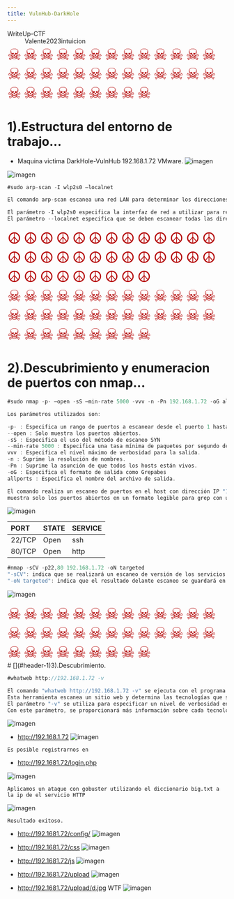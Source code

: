 ```yaml
---
title: VulnHub-DarkHole
---
```

<dt>WriteUp-CTF</dt>
<dd>Valente2023intuicion</dd>
<div style="font-size: 36px; letter-spacing: 5px; color: #B40404;">☠☠☠☠☠☠☠☠☠☠☠☠☠☠☠☠☠☠☠☠☠☠☠☠☠☠☠☠☠☠☠☠☠☠☠</div>

# [](#header-1)1).Estructura del entorno de trabajo... 
*  Maquina victima DarkHole-VulnHub 192.168.1.72 VMware.
![imagen](/images/DarkHole/1.png)

![imagen](/images/DarkHole/2.png)

```js
#sudo arp-scan -I wlp2s0 ‒localnet

El comando arp-scan escanea una red LAN para determinar los direcciones IP y direcciones MAC que están en uso. 

El parámetro -I wlp2s0 especifica la interfaz de red a utilizar para realizar el escaneo.
El parámetro --localnet especifica que se deben escanear todas las direcciones IP en la subred local.
```
<div style="font-size: 36px; letter-spacing: 5px; color: #B40404;">☮☮☮☮☮☮☮☮☮☮☮☮☮☮☮☮☮☮☮☮☮☮☮☮☮☮☮☮☮☮☮☮☮☮☮</div>

<div style="font-size: 36px; letter-spacing: 5px; color: #B40404;">☠☠☠☠☠☠☠☠☠☠☠☠☠☠☠☠☠☠☠☠☠☠☠☠☠☠☠☠☠☠☠☠☠☠☠</div>

# [](#header-1)2).Descubrimiento y enumeracion de puertos con nmap... 

```js
#sudo nmap -p- ‒open -sS ‒min-rate 5000 -vvv -n -Pn 192.168.1.72 -oG allports

Los parámetros utilizados son:

-p- : Especifica un rango de puertos a escanear desde el puerto 1 hasta el 65535.
--open : Solo muestra los puertos abiertos. 
-sS : Especifica el uso del método de escaneo SYN
--min-rate 5000 : Especifica una tasa mínima de paquetes por segundo de 5000.
vvv : Especifica el nivel máximo de verbosidad para la salida.
-n : Suprime la resolución de nombres.
-Pn : Suprime la asunción de que todos los hosts están vivos.
-oG : Especifica el formato de salida como Grepabes
allports : Especifica el nombre del archivo de salida.   

El comando realiza un escaneo de puertos en el host con dirección IP "192.168.1.72" y 
muestra solo los puertos abiertos en un formato legible para grep con un nivel máximo de verbosidad.
```

![imagen](/images/DarkHole/4.png)

| PORT         | STATE             |SERVICE|
|:-------------|:------------------|:------|
| 22/TCP       | Open              | ssh   |
| 80/TCP       | Open              | http  |

```js
#nmap -sCV -p22,80 192.168.1.72 -oN targeted
"-sCV": indica que se realizará un escaneo de versión de los servicios en los puertos especificados.                                                                                                                                                                       "-p22,80": indica que solo se escanearán los puertos 22 y 80.                                                                                                                                                                                                                              "192.168.1.72": es la dirección IP del host que se escaneará.                                                                                                                                                                                                                                          
"-oN targeted": indica que el resultado delante escaneo se guardará en un archivo de texto plano llamado "targeted"
```
![imagen](/images/DarkHole/5.png)

<div style="font-size: 36px; letter-spacing: 5px; color: #B40404;">☠☠☠☠☠☠☠☠☠☠☠☠☠☠☠☠☠☠☠☠☠☠☠☠☠☠☠☠☠☠☠☠☠☠☠</div>
# [](#header-1)3).Descubrimiento.

```js
#whatweb http://192.168.1.72 -v

El comando "whatweb http://192.168.1.72 -v" se ejecuta con el programa WhatWeb, que es una herramienta de detección de tecnología de Internet.
Esta herramienta escanea un sitio web y determina las tecnologías que se utilizan en su construcción.                                                                                                                                                                          
El parámetro "-v" se utiliza para especificar un nivel de verbosidad en el resultado del escaneo.
Con este parámetro, se proporcionará más información sobre cada tecnología identificada en el sitio web, incluyendo las versiones y las cabeceras HTTP utilizadas.
```
 
![imagen](/images/DarkHole/6.png)

- http://192.168.1.72
![imagen](/images/DarkHole/7.png)

`Es posible registrarnos en`
- http://192.1681.72/login.php

![imagen](/images/DarkHole/8.png)

` Aplicamos un ataque con gobuster utilizando el diccionario big.txt a la ip de el servicio HTTP `

![imagen](/images/DarkHole/9.png)

`Resultado exitoso.`

- http://192.1681.72/config/
![imagen](/images/DarkHole/10.png)

- http://192.1681.72/css
![imagen](/images/DarkHole/11.png)

- http://192.1681.72/js
![imagen](/images/DarkHole/12.png)

- http://192.1681.72/upload
![imagen](/images/DarkHole/13.png)

- http://192.1681.72/upload/d.jpg WTF
![imagen](/images/DarkHole/14.png)


